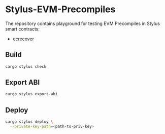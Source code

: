 # Stylus-EVM-Precompiles

The repository contains playground for testing EVM Precompiles in Stylus smart contracts:

-   [ecrecover](https://docs.soliditylang.org/en/latest/units-and-global-variables.html#mathematical-and-cryptographic-functions)

## Build

```sh
cargo stylus check
```

## Export ABI

```sh
cargo stylus export-abi
```

## Deploy

```sh
cargo stylus deploy \
  --private-key-path=<path-to-priv-key>
```
